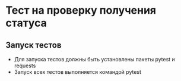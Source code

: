 # Тест на проверку получения статуса
## Запуск тестов
- Для запуска тестов должны быть установлены пакеты pytest и requests
- Запуск всех тестов выполняется командой pytest